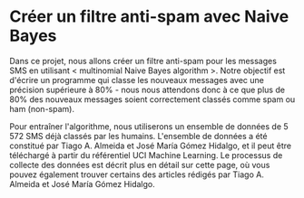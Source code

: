 # Créer un filtre anti-spam avec Naive Bayes

Dans ce projet, nous allons créer un filtre anti-spam pour les messages SMS en utilisant < multinomial Naive Bayes algorithm >. Notre objectif est d'écrire un programme qui classe les nouveaux messages avec une précision supérieure à 80% - nous nous attendons donc à ce que plus de 80% des nouveaux messages soient correctement classés comme spam ou ham (non-spam).

Pour entraîner l'algorithme, nous utiliserons un ensemble de données de 5 572 SMS déjà classés par les humains. L'ensemble de données a été constitué par Tiago A. Almeida et José María Gómez Hidalgo, et il peut être téléchargé à partir du référentiel UCI Machine Learning. Le processus de collecte des données est décrit plus en détail sur cette page, où vous pouvez également trouver certains des articles rédigés par Tiago A. Almeida et José María Gómez Hidalgo.
